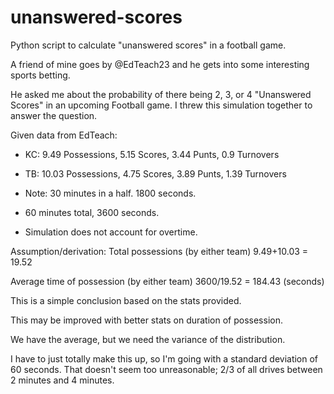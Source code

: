 # unanswered-scores
Python script to calculate "unanswered scores" in a football game.




A friend of mine goes by @EdTeach23 and he gets into some interesting sports betting.

He asked me about the probability of there being 2, 3, or 4 "Unanswered Scores" in an upcoming Football game.  I threw this simulation together to answer the question.

Given data from EdTeach:

* KC: 9.49 Possessions, 5.15 Scores, 3.44 Punts, 0.9 Turnovers
* TB: 10.03 Possessions, 4.75 Scores, 3.89 Punts, 1.39 Turnovers

* Note: 30 minutes in a half. 1800 seconds.
* 60 minutes total, 3600 seconds.
* Simulation does not account for overtime.


Assumption/derivation: Total possessions (by either team) 9.49+10.03 =  19.52

Average time of possession (by either team) 3600/19.52 = 184.43 (seconds)

This is a simple conclusion based on the stats provided.  

This may be improved with better stats on duration of possession.


We have the average, but we need the variance of the distribution.

I have to just totally make this up, so I'm going with a standard deviation of 60 seconds.  That doesn't seem too unreasonable; 2/3 of all drives between 2 minutes and 4 minutes.